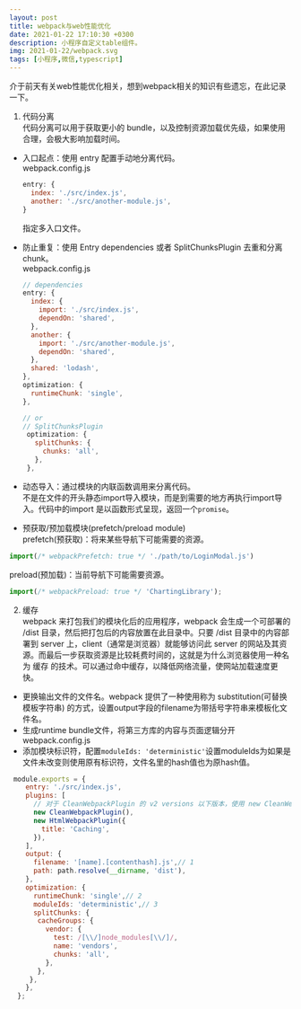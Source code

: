 ```yaml
---
layout: post
title: webpack与web性能优化
date: 2021-01-22 17:10:30 +0300
description: 小程序自定义table组件。
img: 2021-01-22/webpack.svg
tags: [小程序,微信,typescript]
---  
```


介于前天有关web性能优化相关，想到webpack相关的知识有些遗忘，在此记录一下。  
1. 代码分离  
代码分离可以用于获取更小的 bundle，以及控制资源加载优先级，如果使用合理，会极大影响加载时间。
* 入口起点：使用 entry 配置手动地分离代码。  
  webpack.config.js
  ```javascript
  entry: {
    index: './src/index.js',
    another: './src/another-module.js',
  }
  ```
  指定多入口文件。

* 防止重复：使用 Entry dependencies 或者 SplitChunksPlugin 去重和分离 chunk。  
  webpack.config.js
  ```javascript
  // dependencies
  entry: {
    index: {
      import: './src/index.js',
      dependOn: 'shared',
    },
    another: {
      import: './src/another-module.js',
      dependOn: 'shared',
    },
    shared: 'lodash',
  },  
  optimization: {
    runtimeChunk: 'single',
  },

  // or
  // SplitChunksPlugin
   optimization: {
     splitChunks: {
       chunks: 'all',
     },
   },

  ```
* 动态导入：通过模块的内联函数调用来分离代码。  
不是在文件的开头静态import导入模块，而是到需要的地方再执行import导入。代码中的import 是以函数形式呈现，返回一个`promise`。  
* 预获取/预加载模块(prefetch/preload module)   
prefetch(预获取)：将来某些导航下可能需要的资源。  
 ```javascript
 import(/* webpackPrefetch: true */ './path/to/LoginModal.js')
 ```  
preload(预加载)：当前导航下可能需要资源。  
 ```javascript
import(/* webpackPreload: true */ 'ChartingLibrary');
 ```    

2. 缓存  
webpack 来打包我们的模块化后的应用程序，webpack 会生成一个可部署的 /dist 目录，然后把打包后的内容放置在此目录中。只要 /dist 目录中的内容部署到 server 上，client（通常是浏览器）就能够访问此 server 的网站及其资源。而最后一步获取资源是比较耗费时间的，这就是为什么浏览器使用一种名为 缓存 的技术。可以通过命中缓存，以降低网络流量，使网站加载速度更快。  
* 更换输出文件的文件名。webpack 提供了一种使用称为 substitution(可替换模板字符串) 的方式，设置output字段的filename为带括号字符串来模板化文件名。
* 生成runtime bundle文件，将第三方库的内容与页面逻辑分开
webpack.config.js
* 添加模块标识符，配置`moduleIds: 'deterministic'`设置moduleIds为如果是文件未改变则使用原有标识符，文件名里的hash值也为原hash值。
```javascript
 module.exports = {
    entry: './src/index.js',
    plugins: [
      // 对于 CleanWebpackPlugin 的 v2 versions 以下版本，使用 new CleanWebpackPlugin(['dist/*'])
      new CleanWebpackPlugin(),
      new HtmlWebpackPlugin({
        title: 'Caching',
      }),
    ],
    output: {
      filename: '[name].[contenthash].js',// 1
      path: path.resolve(__dirname, 'dist'),
    },
    optimization: {
      runtimeChunk: 'single',// 2
      moduleIds: 'deterministic',// 3
      splitChunks: {
       cacheGroups: {
         vendor: {
           test: /[\\/]node_modules[\\/]/,
           name: 'vendors',
           chunks: 'all',
         },
       },
     },
    },
  };
```